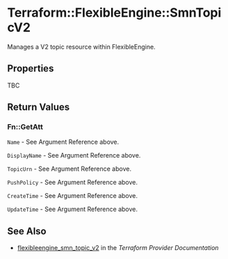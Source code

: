 # Terraform::FlexibleEngine::SmnTopicV2

Manages a V2 topic resource within FlexibleEngine.

## Properties

TBC

## Return Values

### Fn::GetAtt

`Name` - See Argument Reference above.

`DisplayName` - See Argument Reference above.

`TopicUrn` - See Argument Reference above.

`PushPolicy` - See Argument Reference above.

`CreateTime` - See Argument Reference above.

`UpdateTime` - See Argument Reference above.

## See Also

* [flexibleengine_smn_topic_v2](https://www.terraform.io/docs/providers/flexibleengine/r/smn_topic_v2.html) in the _Terraform Provider Documentation_